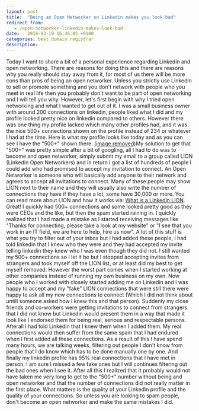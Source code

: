 ```yaml
---
layout: post
title:  "Being an Open Networker on Linkedin makes you look bad"
redirect_from:
   - /open-networker-linkedin-makes-look-bad
date:   2016-03-19 16:46:05 +0100
categories: best domain registrar
description: .
---
```


Today I want to share a bit of a personal experience regarding Linkedin and open networking. There are reasons for doing this and there are reasons why you really should stay away from it, for most of us there will be more cons than pros of being an open networker. Unless you strictly use Linkedin to sell or promote something and you don't network with people who you meet in real life then you probably don't want to be part of open networking and I will tell you why. However, let's first begin with why I tried open networking and what I wanted to get out of it. I was a small business owner with around 200 connections on linkedin, people liked what I did and my profile looked pretty nice on linkedin compared to others. However there was one thing my profile lacked which many other profiles had, and it was the nice 500+ connections shown on the profile instead of 234 or whatever I had at the time. Here is what my profile looks like today and as you can see I have the "500+" shown there. [(image removed)](http://tenghamn.com/wp-content/uploads/2016/03/de8fd65f5958168cbac217dc8b79ab90.png)My solution to get that "500+" was pretty simple after a bit of googling, all I had to do was to become and open networker, simply submit my email to a group called LION (Linkedin Open Networkers) and in return I got a list of hundreds of people I could add who had promised to accept my invitation to connect. An Open Networker is someone who will basically add anyone to their network and agrees to accept all invitations to connect. Many of these people may show LION next to their name and they will usually also write the number of connections they have if they have a lot, some have 30,000 or more. You can read more about LION and how it works via: [What is a Linkedin LION](http://maximizesocialbusiness.com/what-is-a-linkedin-lion-290/). Great! I quickly had 500+ connections and some looked pretty good as they were CEOs and the like, but then the spam started raining in. I quickly realized that I had made a mistake as I started receiving messages like "Thanks for connecting, please take a look at my website" or "I see that you work in an IT field, we are here to help, hire us now". A lot of this stuff is what you try to filter out of your inbox but I had added these people, I had told linkedin that I knew who they were and they had accepted my invite telling linkedin they knew who I was even though they did not. I still wanted my 500+ connections so I let it be but I stopped accepting invites from strangers and took myself off the LION list, or at least did my best to get myself removed. However the worst part comes when I started working at other companies instead of running my own business on my own. Now people who I worked with closely started adding me on Linkedin and I was happy to accept and my "fake" LION connections that were still there were happy to ask all my new connections to connect (Which I did not think about untill someone asked how I knew this and that person). Suddenly my close friends and co-workers were getting invitations to connect from strangers that I did not know but Linkedin would present them in a way that made it look like I endorsed them for being real, serious and respectable persons. Afterall I had told Linkedin that I knew them when I added them. My real connections would then suffer from the same spam that I had endured when I first added all these connections. As a result of this I have spend many hours, we are talking weeks, filtering out people I don't know from people that I do know which has to be done manually one by one. And finally my linkedin profile has 95% real connections that I have met in person, I am sure I missed a few fake ones but I will continues filtering out the bad ones when I see it. After all this I realized that it probably would not have taken me very long to get to the "500+" number without being and open networker and that the number of connections did not really matter in the first place. What matters is the quality of your Linkedin profile and the quality of your connections. So unless you are looking to spam people, don't become an open networker and make the same mistakes I did.